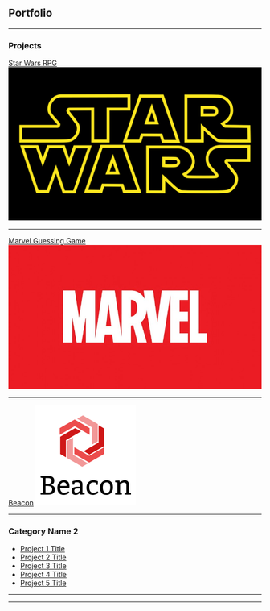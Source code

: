 ## Portfolio

---

### Projects

[Star Wars RPG](https://dmryan711.github.io/StarWarsRPG/)
<img src="images/starwars.png?raw=true"/>

---
[Marvel Guessing Game](https://dmryan711.github.io/HeroGuessGame/)
<img src="images/marvel.jpg?raw=true"/>

---
[Beacon](https://dmryan711-beacon.herokuapp.com/)
<img src="images/beaconLogo.png"/>

---

### Category Name 2

- [Project 1 Title](http://example.com/)
- [Project 2 Title](http://example.com/)
- [Project 3 Title](http://example.com/)
- [Project 4 Title](http://example.com/)
- [Project 5 Title](http://example.com/)

---




---

